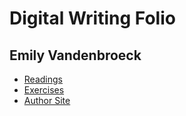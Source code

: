 # Digital Writing Folio
## Emily Vandenbroeck

- [Readings](readings.md)
- [Exercises](exercises.md)
- [Author Site](https://emilyvandenbroeck.github.io/)
